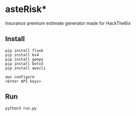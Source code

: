 # asteRisk*

Insurance premium estimate generator made for HackThe6ix
## Install
```
pip install flask
pip install bs4
pip install geopy
pip install boto3
pip install awscli
```
```
aws configure
<Enter API keys>
```

## Run
```
python3 run.py
```
